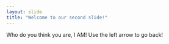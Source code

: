 ```yaml
---
layout: slide
title: "Welcome to our second slide!"
---
```

Who do you think you are, I AM!
Use the left arrow to go back!

